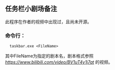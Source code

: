 ## 任务栏小剧场备注
此程序在作者的视频中出现过，且尚未开源。  
### 命令行：
```Shell
  taskbar.exe <FileName>
```
其中FileName为指定的剧本名，剧本格式参照*https://www.bilibili.com/video/BV1uT4y1j7at*  的视频。
